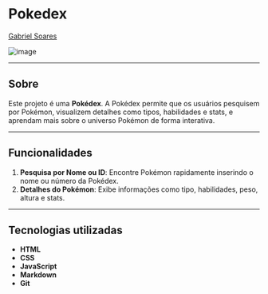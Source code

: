 # Pokedex

[Gabriel Soares](https://www.linkedin.com/in/gabriel-soares-3098782b0/)

![image](https://github.com/user-attachments/assets/8b3c7b12-4d8d-4a2c-b2f4-4b11131664a1)

---

## Sobre
Este projeto é uma **Pokédex**. A Pokédex permite que os usuários pesquisem por Pokémon, visualizem detalhes como tipos, habilidades e stats, e aprendam mais sobre o universo Pokémon de forma interativa.

---

## Funcionalidades
1. **Pesquisa por Nome ou ID**: Encontre Pokémon rapidamente inserindo o nome ou número da Pokédex.
2. **Detalhes do Pokémon**: Exibe informações como tipo, habilidades, peso, altura e stats.

---

## Tecnologias utilizadas
- **HTML**
- **CSS**
- **JavaScript**
- **Markdown**
- **Git**
